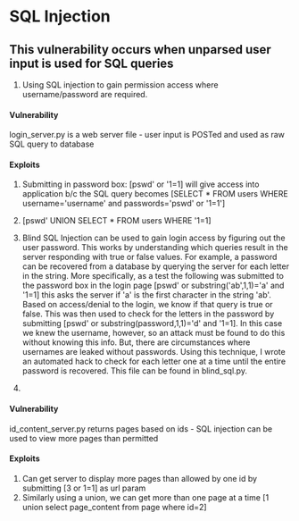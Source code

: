 # SQL Injection #

## This vulnerability occurs when unparsed user input is used for SQL queries ##

1. Using SQL injection to gain permission access where username/password
are required.

#### Vulnerability ####

login_server.py is a web server file - user input is POSTed and used as
raw SQL query to database

#### Exploits ####
1. Submitting in password box: [pswd' or '1=1] will give access into
application b/c the SQL query becomes [SELECT * FROM users WHERE
username='username' and passwords='pswd' or '1=1']

2. [pswd' UNION SELECT * FROM users WHERE '1=1]

3. Blind SQL Injection can be used to gain login access by figuring out
the user password. This works by understanding which queries result in
the server responding with true or false values. For example, a password
can be recovered from a database by querying the server for each letter
in the string. 
More specifically, as a test the following was submitted
to the password box in the login page [pswd' or
substring('ab',1,1)='a' and '1=1] this asks the server if 'a' is the
first character in the string 'ab'. Based on access/denial to the
login, we know if that query is true or false. This was then used to
check for the letters in the password by submitting [pswd' or
substring(password,1,1)='d' and '1=1]. In this case we knew the
username, however, so an attack must be found to do this without
knowing this info. But, there are circumstances where usernames are
leaked without passwords.
Using this technique, I wrote an automated hack to check for each
letter one at a time until the entire password is recovered. This file
can be found in blind_sql.py.

2.
#### Vulnerability ####
id_content_server.py returns pages based on ids - SQL injection can be used
to view more pages than permitted

#### Exploits ####
1. Can get server to display more pages than allowed by one id by submitting [3 or 1=1] as
   url param
2. Similarly using a union, we can get more than one page at a time
   [1 union select page_content from page where id=2]
